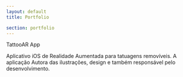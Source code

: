 ```yaml
---
layout: default
title: Portfolio

section: portfolio
---
```


<div class="gsm-portfolio">
  <div class="gsm-portfolio__item">
    <p class="gsm-portfolio__item__title">
      TattooAR App
    </p>
    <p class="gsm-portfolio__item__description">
      Aplicativo iOS de Realidade Aumentada para tatuagens removíveis. A aplicação 
      Autora das ilustrações, design e também responsável pelo desenvolvimento.
    </p>
  </div>
</div>